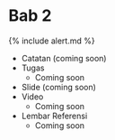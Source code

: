 # Bab 2

{% include alert.md %}

* Catatan (coming soon)
* Tugas
  * Coming soon
* Slide (coming soon)
* Video
  * Coming soon
* Lembar Referensi
  * Coming soon